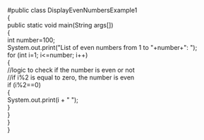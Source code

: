#public class DisplayEvenNumbersExample1  
{  
public static void main(String args[])   
{  
int number=100;  
System.out.print("List of even numbers from 1 to "+number+": ");  
for (int i=1; i<=number; i++)   
{  
//logic to check if the number is even or not  
//if i%2 is equal to zero, the number is even  
if (i%2==0)   
{  
System.out.print(i + " ");  
}  
}  
}  
}  
